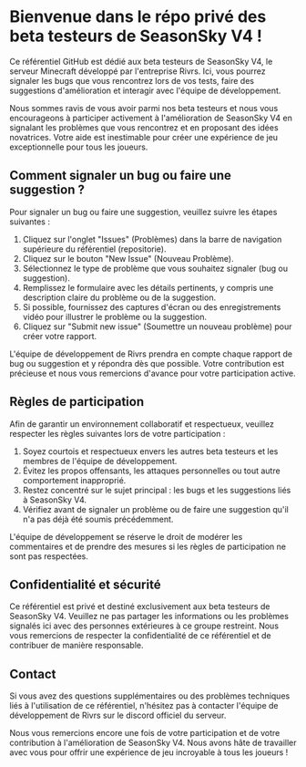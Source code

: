 # Bienvenue dans le répo privé des beta testeurs de SeasonSky V4 !

Ce référentiel GitHub est dédié aux beta testeurs de SeasonSky V4, le serveur Minecraft développé par l'entreprise Rivrs. Ici, vous pourrez signaler les bugs que vous rencontrez lors de vos tests, faire des suggestions d'amélioration et interagir avec l'équipe de développement.

Nous sommes ravis de vous avoir parmi nos beta testeurs et nous vous encourageons à participer activement à l'amélioration de SeasonSky V4 en signalant les problèmes que vous rencontrez et en proposant des idées novatrices. Votre aide est inestimable pour créer une expérience de jeu exceptionnelle pour tous les joueurs.

## Comment signaler un bug ou faire une suggestion ?

Pour signaler un bug ou faire une suggestion, veuillez suivre les étapes suivantes :

1. Cliquez sur l'onglet "Issues" (Problèmes) dans la barre de navigation supérieure du référentiel (repositorie).
2. Cliquez sur le bouton "New Issue" (Nouveau Problème).
3. Sélectionnez le type de problème que vous souhaitez signaler (bug ou suggestion).
4. Remplissez le formulaire avec les détails pertinents, y compris une description claire du problème ou de la suggestion.
5. Si possible, fournissez des captures d'écran ou des enregistrements vidéo pour illustrer le problème ou la suggestion.
6. Cliquez sur "Submit new issue" (Soumettre un nouveau problème) pour créer votre rapport.

L'équipe de développement de Rivrs prendra en compte chaque rapport de bug ou suggestion et y répondra dès que possible. Votre contribution est précieuse et nous vous remercions d'avance pour votre participation active.

## Règles de participation

Afin de garantir un environnement collaboratif et respectueux, veuillez respecter les règles suivantes lors de votre participation :

1. Soyez courtois et respectueux envers les autres beta testeurs et les membres de l'équipe de développement.
2. Évitez les propos offensants, les attaques personnelles ou tout autre comportement inapproprié.
3. Restez concentré sur le sujet principal : les bugs et les suggestions liés à SeasonSky V4.
4. Vérifiez avant de signaler un problème ou de faire une suggestion qu'il n'a pas déjà été soumis précédemment.

L'équipe de développement se réserve le droit de modérer les commentaires et de prendre des mesures si les règles de participation ne sont pas respectées.

## Confidentialité et sécurité

Ce référentiel est privé et destiné exclusivement aux beta testeurs de SeasonSky V4. Veuillez ne pas partager les informations ou les problèmes signalés ici avec des personnes extérieures à ce groupe restreint. Nous vous remercions de respecter la confidentialité de ce référentiel et de contribuer de manière responsable.

## Contact

Si vous avez des questions supplémentaires ou des problèmes techniques liés à l'utilisation de ce référentiel, n'hésitez pas à contacter l'équipe de développement de Rivrs sur le discord officiel du serveur.

Nous vous remercions encore une fois de votre participation et de votre contribution à l'amélioration de SeasonSky V4. Nous avons hâte de travailler avec vous pour offrir une expérience de jeu incroyable à tous les joueurs !
